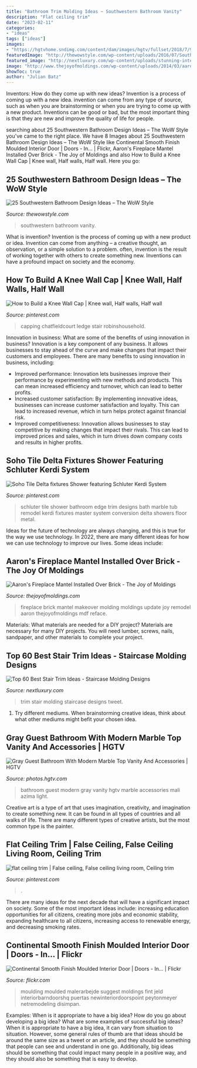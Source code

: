 ```yaml
---
title: "Bathroom Trim Molding Ideas ~ Southwestern Bathroom Vanity"
description: "Flat ceiling trim"
date: "2023-02-11"
categories:
- "ideas"
tags: ["ideas"]
images:
- "https://hgtvhome.sndimg.com/content/dam/images/hgtv/fullset/2018/7/9/0/FOD18_Minhnuyet-Hardy_Sugarloaf_004.jpg.rend.hgtvcom.966.1449.suffix/1531159568745.jpeg"
featuredImage: "http://thewowstyle.com/wp-content/uploads/2016/07/Southwestern-Bathroom-Vanities.jpeg"
featured_image: "http://nextluxury.com/wp-content/uploads/stunning-interior-stair-trim-designs.jpg"
image: "http://www.thejoyofmoldings.com/wp-content/uploads/2014/03/aaron-r_mdf-fireplace_over-brick.jpg"
ShowToc: true
author: "Julian Batz"
---
```



Inventors: How do they come up with new ideas?
Invention is a process of coming up with a new idea. invention can come from any type of source, such as when you are brainstorming or when you are trying to come up with a new product. Inventions can be good or bad, but the most important thing is that they are new and improve the quality of life for people.

	

		
searching about 25 Southwestern Bathroom Design Ideas – The WoW Style you've came to the right place. We have 8 Images about 25 Southwestern Bathroom Design Ideas – The WoW Style like Continental Smooth Finish Moulded Interior Door | Doors - In… | Flickr, Aaron&#039;s Fireplace Mantel Installed Over Brick - The Joy of Moldings and also How to Build a Knee Wall Cap | Knee wall, Half walls, Half wall. Here you go:
		
    
## 25 Southwestern Bathroom Design Ideas – The WoW Style

<img loading=lazy src="http://thewowstyle.com/wp-content/uploads/2016/07/Southwestern-Bathroom-Vanities.jpeg" onerror="this.onerror=null;this.src='https://tse4.mm.bing.net/th?id=OIP.cWcYZffeJcxFg2Ii9nlV7QHaJ4&amp;pid=15.1';" alt="25 Southwestern Bathroom Design Ideas – The WoW Style">

_Source: thewowstyle.com_

>southwestern bathroom vanity. 

	

What is invention?
Invention is the process of coming up with a new product or idea. Invention can come from anything – a creative thought, an observation, or a simple solution to a problem. often, invention is the result of working together with others to create something new. Inventions can have a profound impact on society and the economy.

    
## How To Build A Knee Wall Cap | Knee Wall, Half Walls, Half Wall

<img loading=lazy src="https://i.pinimg.com/736x/d5/d8/d5/d5d8d50eb0ed90292daf7a5577db6683.jpg" onerror="this.onerror=null;this.src='https://tse2.mm.bing.net/th?id=OIP.8grRkRN69ew3unaZh4oiwgHaNR&amp;pid=15.1';" alt="How to Build a Knee Wall Cap | Knee wall, Half walls, Half wall">

_Source: pinterest.com_

>capping chatfieldcourt ledge stair robinshousehold. 

	

Innovation in business: What are some of the benefits of using innovation in business?
Innovation is a key component of any business. It allows businesses to stay ahead of the curve and make changes that impact their customers and employees. There are many benefits to using innovation in business, including: 
- Improved performance: Innovation lets businesses improve their performance by experimenting with new methods and products. This can mean increased efficiency and turnover, which can lead to better profits. 
- Increased customer satisfaction: By implementing innovative ideas, businesses can increase customer satisfaction and loyalty. This can lead to increased revenue, which in turn helps protect against financial risk. 
- Improved competitiveness: Innovation allows businesses to stay competitive by making changes that impact their rivals. This can lead to improved prices and sales, which in turn drives down company costs and results in higher profits.

    
## Soho Tile Delta Fixtures Shower Featuring Schluter Kerdi System

<img loading=lazy src="https://i.pinimg.com/736x/61/ab/96/61ab9643ba89cc2734960fa1456400a4.jpg" onerror="this.onerror=null;this.src='https://tse1.mm.bing.net/th?id=OIP.yxs0o0Bjgh41ls5HwSSdsQHaJ3&amp;pid=15.1';" alt="Soho Tile Delta fixtures Shower featuring Schluter Kerdi System">

_Source: pinterest.com_

>schluter tile shower bathroom edge trim designs bath marble tub remodel kerdi fixtures master system conversion delta showers floor metal. 

	

Ideas for the future of technology are always changing, and this is true for the way we use technology. In 2022, there are many different ideas for how we can use technology to improve our lives. Some ideas include: 

    
## Aaron&#039;s Fireplace Mantel Installed Over Brick - The Joy Of Moldings

<img loading=lazy src="http://www.thejoyofmoldings.com/wp-content/uploads/2014/03/aaron-r_mdf-fireplace_over-brick.jpg" onerror="this.onerror=null;this.src='https://tse2.mm.bing.net/th?id=OIP.5ydv-6T9cRGPPN3M_PXsAwAAAA&amp;pid=15.1';" alt="Aaron&#039;s Fireplace Mantel Installed Over Brick - The Joy of Moldings">

_Source: thejoyofmoldings.com_

>fireplace brick mantel makeover molding moldings update joy remodel aaron thejoyofmoldings mdf reface. 

	

Materials: What materials are needed for a DIY project?
Materials are necessary for many DIY projects. You will need lumber, screws, nails, sandpaper, and other materials to complete your project.

    
## Top 60 Best Stair Trim Ideas - Staircase Molding Designs

<img loading=lazy src="http://nextluxury.com/wp-content/uploads/stunning-interior-stair-trim-designs.jpg" onerror="this.onerror=null;this.src='https://tse4.mm.bing.net/th?id=OIP.ZSqPKmhlp2nWTFPkXBTgCgAAAA&amp;pid=15.1';" alt="Top 60 Best Stair Trim Ideas - Staircase Molding Designs">

_Source: nextluxury.com_

>trim stair molding staircase designs tweet. 

	

1. Try different mediums. When brainstorming creative ideas, think about what other mediums might befit your chosen idea.

    
## Gray Guest Bathroom With Modern Marble Top Vanity And Accessories | HGTV

<img loading=lazy src="https://hgtvhome.sndimg.com/content/dam/images/hgtv/fullset/2018/7/9/0/FOD18_Minhnuyet-Hardy_Sugarloaf_004.jpg.rend.hgtvcom.966.1449.suffix/1531159568745.jpeg" onerror="this.onerror=null;this.src='https://tse1.mm.bing.net/th?id=OIP.yGyB8Xe13-7yviZe8F2haAHaLG&amp;pid=15.1';" alt="Gray Guest Bathroom With Modern Marble Top Vanity And Accessories | HGTV">

_Source: photos.hgtv.com_

>bathroom guest modern gray vanity hgtv marble accessories mali azima light. 

	

Creative art is a type of art that uses imagination, creativity, and imagination to create something new. It can be found in all types of countries and all walks of life. There are many different types of creative artists, but the most common type is the painter.

    
## Flat Ceiling Trim | False Ceiling, False Ceiling Living Room, Ceiling Trim

<img loading=lazy src="https://i.pinimg.com/736x/cd/b9/9b/cdb99b2ae487da1d25c77865f7a29cbd--ceiling-trim-ceilings.jpg" onerror="this.onerror=null;this.src='https://tse4.mm.bing.net/th?id=OIP.o_j2ERGsSvB5fa_hc2HcJAAAAA&amp;pid=15.1';" alt="flat ceiling trim | False ceiling, False ceiling living room, Ceiling trim">

_Source: pinterest.com_

>. 

	

There are many ideas for the next decade that will have a significant impact on society. Some of the most important ideas include: increasing education opportunities for all citizens, creating more jobs and economic stability, expanding healthcare to all citizens, increasing access to renewable energy, and decreasing smoking rates.

    
## Continental Smooth Finish Moulded Interior Door | Doors - In… | Flickr

<img loading=lazy src="https://c1.staticflickr.com/7/6109/6237495567_8f6454abcf_b.jpg" onerror="this.onerror=null;this.src='https://tse3.mm.bing.net/th?id=OIP._hZXAQ2UxenFb6YGHENavwHaJ4&amp;pid=15.1';" alt="Continental Smooth Finish Moulded Interior Door | Doors - In… | Flickr">

_Source: flickr.com_

>moulding moulded malerarbejde suggest moldings fint jeld interiorbarndoorshq puertas newinteriordoorspoint peytonmeyer netremodeling disimpan. 

	

Examples: When is it appropriate to have a big idea? How do you go about developing a big idea? What are some examples of successful big ideas?
When it is appropriate to have a big idea, it can vary from situation to situation. However, some general rules of thumb are that ideas should be around the same size as a tweet or an article, and they should be something that people can see and understand in one go. Additionally, big ideas should be something that could impact many people in a positive way, and they should also be something that is easy to develop.

